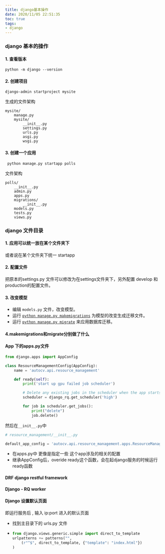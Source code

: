 ```yaml
---
title: django基本操作
date: 2020/11/05 22:51:35
toc: true
tags:
- django
---
```



### django 基本的操作

<!--more-->

#### 1. 查看版本

```
python -m django --version
```



#### 2. 创建项目

```
django-admin startproject mysite
```

生成的文件架构

```
mysite/
    manage.py
    mysite/
        __init__.py
        settings.py
        urls.py
        asgi.py
        wsgi.py
```

#### 3. 创建一个应用

```
 python manage.py startapp polls
```

文件架构

```
polls/
    __init__.py
    admin.py
    apps.py
    migrations/
        __init__.py
    models.py
    tests.py
    views.py
```



###  django 文件目录

#### 1.  应用可以统一放在某个文件夹下

或者说在某个文件夹下统一 startapp

#### 2.  配置文件

把原本的settings.py 文件可以修改为在settings文件夹下，另外配置 develop 和production的配置文件。

#### 3. 改变模型

- 编辑 `models.py` 文件，改变模型。
- 运行 [`python manage.py makemigrations`](https://docs.djangoproject.com/zh-hans/3.0/ref/django-admin/#django-admin-makemigrations) 为模型的改变生成迁移文件。
- 运行 [`python manage.py migrate`](https://docs.djangoproject.com/zh-hans/3.0/ref/django-admin/#django-admin-migrate) 来应用数据库迁移。

#### 4.makemigrations和migrate分别做了什么



#### App 下的apps.py文件

```python
from django.apps import AppConfig

class ResourceManagementConfig(AppConfig):
    name = 'autocv.api.resource_management'

    def ready(self):
        print('start up gpu failed job scheduler')

        # Delete any existing jobs in the scheduler when the app starts up
        scheduler = django_rq.get_scheduler('high')

        for job in scheduler.get_jobs():
            print("delete")
            job.delete()
```

然后在`__init__.py`中

```python
# resource_management/__init__.py

default_app_config = 'autocv.api.resource_management.apps.ResourceManagementConfig'
```

* 在apps.py中 更像是指定一些 这个app涉及的相关的配置
* 继承AppConfig后，overide  ready这个函数，会在起django服务的时候运行 ready函数



#### DRF django restful framework



#### Django - RQ worker



#### Django 设置默认页面

即运行服务后 , 输入 ip:port 进入的默认页面

* 找到主目录下的 urls.py 文件

* ```python
  from django.views.generic.simple import direct_to_template
  urlpatterns += patterns("",
      (r"^$", direct_to_template, {"template": "index.html"})
  )
  ```